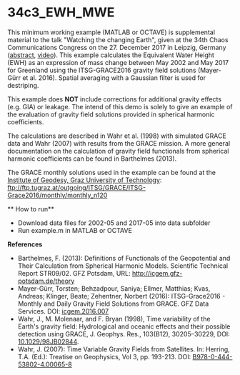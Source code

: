 # 34c3_EWH_MWE
This minimum working example (MATLAB or OCTAVE) is supplemental material to the talk "Watching the changing Earth", given at the 34th Chaos Communications Congress on the 27. December 2017 in Leipzig, Germany  ([abstract](https://fahrplan.events.ccc.de/congress/2017/Fahrplan/events/8964.html), [video](https://media.ccc.de/v/34c3-8964-watching_the_changing_earth)).
This example calculates the Equivalent Water Height (EWH) as an expression of mass change between May 2002 and May 2017 for Greenland using the ITSG-GRACE2016 gravity field solutions (Mayer-Gürr et al. 2016). Spatial averaging with a Gaussian filter is used for destriping.

This example does **NOT** include corrections for additional gravity effects (e.g. GIA) or leakage. The intend of this demo is solely to give an example of the evaluation of gravity field solutions provided in spherical harmonic coefficients.

The calculations are described in Wahr et al. (1998) with simulated GRACE data and Wahr (2007) with results from the GRACE mission. A more general documentation on the calculation of gravity field functionals from spherical harmonic coefficients can be found in Barthelmes (2013).

The GRACE monthly solutions used in the example can be found at the [Institute of Geodesy, Graz University of Technology](https://www.tugraz.at/institute/ifg/downloads/gravity-field-models/itsg-grace2016/):
<ftp://ftp.tugraz.at/outgoing/ITSG/GRACE/ITSG-Grace2016/monthly/monthly_n120>

** How to run**

* Download data files for 2002-05 and 2017-05 into data subfolder
* Run example.m in MATLAB or OCTAVE

**References**

* Barthelmes, F. (2013): Definitions of Functionals of the Geopotential and Their Calculation from Spherical Harmonic Models. Scientific Technical Report STR09/02. GFZ Potsdam, URL: <http://icgem.gfz-potsdam.de/theory>
* Mayer-Gürr, Torsten; Behzadpour, Saniya; Ellmer, Matthias; Kvas, Andreas; Klinger, Beate; Zehentner, Norbert (2016): ITSG-Grace2016 - Monthly and Daily Gravity Field Solutions from GRACE. GFZ Data Services. DOI: [icgem.2016.007](http://doi.org/10.5880/icgem.2016.007)
* Wahr, J., M. Molenaar, and F. Bryan (1998), Time variability of the Earth's gravity field: Hydrological and oceanic effects and their possible detection using GRACE, J. Geophys. Res., 103(B12), 30205–30229, DOI: [10.1029/98JB02844](http://doi.org/10.1029/98JB02844).
* Wahr, J. (2007): Time Variable Gravity Fields from Satellites. In: Herring, T.A. (Ed.): Treatise on Geophysics, Vol 3, pp. 193-213. DOI: [B978-0-444-53802-4.00065-8](https://doi.org/10.1016/B978-0-444-53802-4.00065-8)
